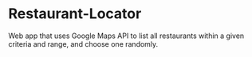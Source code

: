 # Restaurant-Locator
Web app that uses Google Maps API to list all restaurants within a given criteria and range, and choose one randomly.
